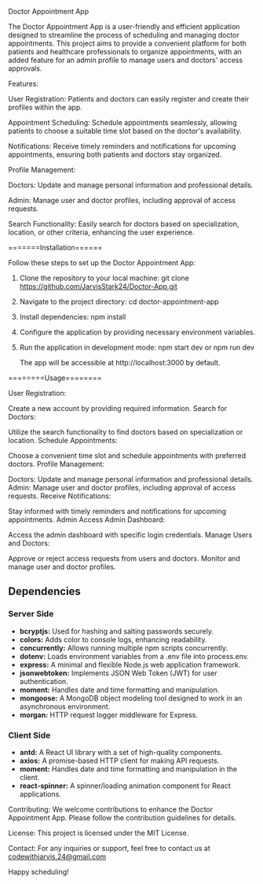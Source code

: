 Doctor Appointment App

The Doctor Appointment App is a user-friendly and efficient application designed to streamline the process of scheduling and managing doctor appointments. This project aims to provide a convenient platform for both patients and healthcare professionals to organize appointments, with an added feature for an admin profile to manage users and doctors' access approvals.


Features:

User Registration: Patients and doctors can easily register and create their profiles within the app.

Appointment Scheduling: Schedule appointments seamlessly, allowing patients to choose a suitable time slot based on the doctor's availability.

Notifications: Receive timely reminders and notifications for upcoming appointments, ensuring both patients and doctors stay organized.

Profile Management:

Doctors: Update and manage personal information and professional details.

Admin: Manage user and doctor profiles, including approval of access requests.

Search Functionality: Easily search for doctors based on specialization, location, or other criteria, enhancing the user experience.



=======Installation======

Follow these steps to set up the Doctor Appointment App:

1. Clone the repository to your local machine:
git clone https://github.com/JarvisStark24/Doctor-App.git

2. Navigate to the project directory:
cd doctor-appointment-app

3. Install dependencies:
   npm install

4. Configure the application by providing necessary environment variables.
   
6. Run the application in development mode:
   npm start dev or npm run dev

   The app will be accessible at http://localhost:3000 by default.

========Usage========

User Registration:

Create a new account by providing required information.
Search for Doctors:

Utilize the search functionality to find doctors based on specialization or location.
Schedule Appointments:

Choose a convenient time slot and schedule appointments with preferred doctors.
Profile Management:

Doctors: Update and manage personal information and professional details.
Admin: Manage user and doctor profiles, including approval of access requests.
Receive Notifications:

Stay informed with timely reminders and notifications for upcoming appointments.
Admin Access
Admin Dashboard:

Access the admin dashboard with specific login credentials.
Manage Users and Doctors:

Approve or reject access requests from users and doctors.
Monitor and manage user and doctor profiles.


## Dependencies

### Server Side

- **bcryptjs:** Used for hashing and salting passwords securely.
- **colors:** Adds color to console logs, enhancing readability.
- **concurrently:** Allows running multiple npm scripts concurrently.
- **dotenv:** Loads environment variables from a .env file into process.env.
- **express:** A minimal and flexible Node.js web application framework.
- **jsonwebtoken:** Implements JSON Web Token (JWT) for user authentication.
- **moment:** Handles date and time formatting and manipulation.
- **mongoose:** A MongoDB object modeling tool designed to work in an asynchronous environment.
- **morgan:** HTTP request logger middleware for Express.

### Client Side

- **antd:** A React UI library with a set of high-quality components.
- **axios:** A promise-based HTTP client for making API requests.
- **moment:** Handles date and time formatting and manipulation in the client.
- **react-spinner:** A spinner/loading animation component for React applications.



Contributing:
We welcome contributions to enhance the Doctor Appointment App. Please follow the contribution guidelines for details.

License:
This project is licensed under the MIT License.

Contact:
For any inquiries or support, feel free to contact us at codewithjarvis.24@gmail.com

Happy scheduling!

